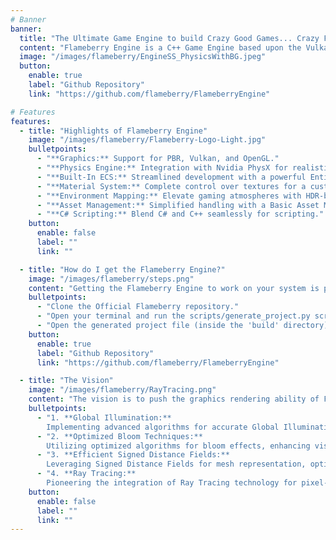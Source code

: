 ```yaml
---
# Banner
banner:
  title: "The Ultimate Game Engine to build Crazy Good Games... Crazy Fast."
  content: "Flameberry Engine is a C++ Game Engine based upon the Vulkan Graphics API and is currently under development. The goal is to build a capable fast and efficient 3D game engine which can ship games on platforms like macOS, Windows, and Linux, and maybe Consoles, PlayStations, Android and iOS in the future!"
  image: "/images/flameberry/EngineSS_PhysicsWithBG.jpeg"
  button:
    enable: true
    label: "Github Repository"
    link: "https://github.com/flameberry/FlameberryEngine"

# Features
features:
  - title: "Highlights of Flameberry Engine"
    image: "/images/flameberry/Flameberry-Logo-Light.jpg"
    bulletpoints:
      - "**Graphics:** Support for PBR, Vulkan, and OpenGL."
      - "**Physics Engine:** Integration with Nvidia PhysX for realistic in-game physics."
      - "**Built-In ECS:** Streamlined development with a powerful Entity-Component-System."
      - "**Material System:** Complete control over textures for a customized visual experience."
      - "**Environment Mapping:** Elevate gaming atmospheres with HDR-based Environment Mapping."
      - "**Asset Management:** Simplified handling with a Basic Asset Manager for efficient resource management."
      - "**C# Scripting:** Blend C# and C++ seamlessly for scripting."
    button:
      enable: false
      label: ""
      link: ""

  - title: "How do I get the Flameberry Engine?"
    image: "/images/flameberry/steps.png"
    content: "Getting the Flameberry Engine to work on your system is pretty easy. Follow the given steps:"
    bulletpoints:
      - "Clone the Official Flameberry repository."
      - "Open your terminal and run the scripts/generate_project.py script."
      - "Open the generated project file (inside the 'build' directory) using an IDE and build it and run it."
    button:
      enable: true
      label: "Github Repository"
      link: "https://github.com/flameberry/FlameberryEngine"

  - title: "The Vision"
    image: "/images/flameberry/RayTracing.png"
    content: "The vision is to push the graphics rendering ability of Flameberry, focusing on precision and realism, trying to reach as close as it can get to the cutting-edge standards, with upcoming features like:"
    bulletpoints:
      - "1. **Global Illumination:**
        Implementing advanced algorithms for accurate Global Illumination, ensuring scenes are authentically lit with global lighting interactions."
      - "2. **Optimized Bloom Techniques:**
        Utilizing optimized algorithms for bloom effects, enhancing visual aesthetics without compromising performance."
      - "3. **Efficient Signed Distance Fields:**
        Leveraging Signed Distance Fields for mesh representation, optimizing rendering pipelines for lifelike object rendering."
      - "4. **Ray Tracing:**
        Pioneering the integration of Ray Tracing technology for pixel-perfect rendering, unlocking new levels of graphical fidelity and realism."
    button:
      enable: false
      label: ""
      link: ""
---
```

